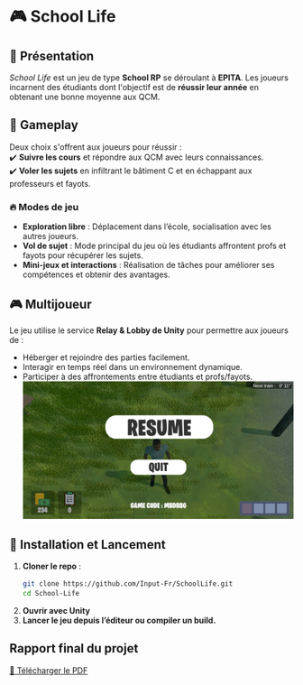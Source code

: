 # 🎮 **School Life**  

## 🏫 **Présentation**  
*School Life* est un jeu de type **School RP** se déroulant à **EPITA**. Les joueurs incarnent des étudiants dont l'objectif est de **réussir leur année** en obtenant une bonne moyenne aux QCM.  

## 🎯 **Gameplay**  
Deux choix s'offrent aux joueurs pour réussir :  
✔️ **Suivre les cours** et répondre aux QCM avec leurs connaissances.  
✔️ **Voler les sujets** en infiltrant le bâtiment C et en échappant aux professeurs et fayots.  

### 🔥 **Modes de jeu**  
- **Exploration libre** : Déplacement dans l’école, socialisation avec les autres joueurs.  
- **Vol de sujet** : Mode principal du jeu où les étudiants affrontent profs et fayots pour récupérer les sujets.  
- **Mini-jeux et interactions** : Réalisation de tâches pour améliorer ses compétences et obtenir des avantages.  

## 🎮 **Multijoueur**  
Le jeu utilise le service **Relay & Lobby de Unity** pour permettre aux joueurs de :  
- Héberger et rejoindre des parties facilement.  
- Interagir en temps réel dans un environnement dynamique.  
- Participer à des affrontements entre étudiants et profs/fayots.  
![Rejoins tes amis avec ton code de partie !](https://github.com/Input-Fr/SchoolLife/blob/main/image.png?raw=true)

## 🚀 **Installation et Lancement**  
1. **Cloner le repo** :  
   ```bash
   git clone https://github.com/Input-Fr/SchoolLife.git
   cd School-Life
   ```
2. **Ouvrir avec Unity**
3. **Lancer le jeu depuis l’éditeur ou compiler un build.**

## Rapport final du projet
[📄 Télécharger le PDF](https://github.com/Input-Fr/SchoolLife/blob/main/RapportFinal.pdf)
